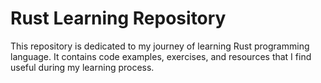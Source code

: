 # Rust Learning Repository

This repository is dedicated to my journey of learning Rust programming language. It contains code examples, exercises, and resources that I find useful during my learning process.